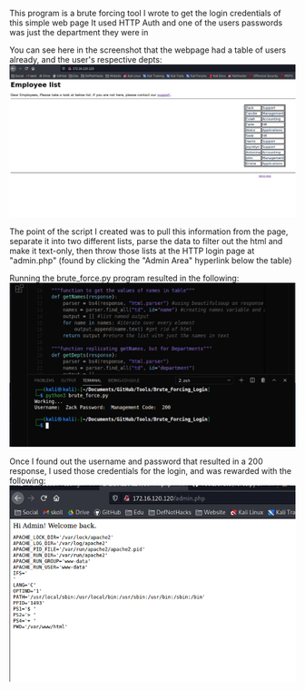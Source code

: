 This program is a brute forcing tool I wrote to get the login credentials of this simple web page
It used HTTP Auth and one of the users passwords was just the department they were in

You can see here in the screenshot that the webpage had a table of users already, and the user's respective depts: ![Web Page](https://github.com/clayjoseph1994/Tools/blob/main/Brute_Forcing_Login/images/site.png)

The point of the script I created was to pull this information from the page, separate it into two different lists, parse the data to filter out the html and make it text-only, then throw those lists at the HTTP login page at "admin.php" (found by clicking the "Admin Area" hyperlink below the table)

Running the brute_force.py program resulted in the following: ![Script Results](https://github.com/clayjoseph1994/Tools/blob/main/Brute_Forcing_Login/images/Got_creds.png)

Once I found out the username and password that resulted in a 200 response, I used those credentials for the login, and was rewarded with the following: ![Successful Login](https://github.com/clayjoseph1994/Tools/blob/main/Brute_Forcing_Login/images/successful_login.png)
